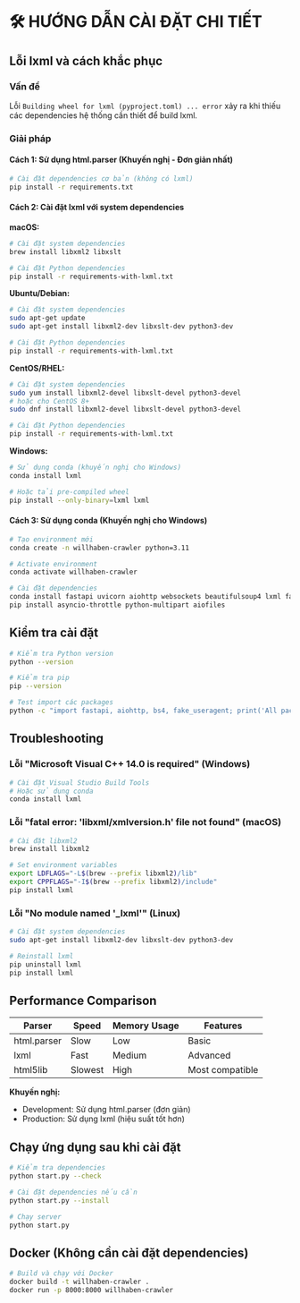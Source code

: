# 🛠️ HƯỚNG DẪN CÀI ĐẶT CHI TIẾT

## Lỗi lxml và cách khắc phục

### Vấn đề
Lỗi `Building wheel for lxml (pyproject.toml) ... error` xảy ra khi thiếu các dependencies hệ thống cần thiết để build lxml.

### Giải pháp

#### Cách 1: Sử dụng html.parser (Khuyến nghị - Đơn giản nhất)

```bash
# Cài đặt dependencies cơ bản (không có lxml)
pip install -r requirements.txt
```

#### Cách 2: Cài đặt lxml với system dependencies

**macOS:**
```bash
# Cài đặt system dependencies
brew install libxml2 libxslt

# Cài đặt Python dependencies
pip install -r requirements-with-lxml.txt
```

**Ubuntu/Debian:**
```bash
# Cài đặt system dependencies
sudo apt-get update
sudo apt-get install libxml2-dev libxslt-dev python3-dev

# Cài đặt Python dependencies
pip install -r requirements-with-lxml.txt
```

**CentOS/RHEL:**
```bash
# Cài đặt system dependencies
sudo yum install libxml2-devel libxslt-devel python3-devel
# hoặc cho CentOS 8+
sudo dnf install libxml2-devel libxslt-devel python3-devel

# Cài đặt Python dependencies
pip install -r requirements-with-lxml.txt
```

**Windows:**
```bash
# Sử dụng conda (khuyến nghị cho Windows)
conda install lxml

# Hoặc tải pre-compiled wheel
pip install --only-binary=lxml lxml
```

#### Cách 3: Sử dụng conda (Khuyến nghị cho Windows)

```bash
# Tạo environment mới
conda create -n willhaben-crawler python=3.11

# Activate environment
conda activate willhaben-crawler

# Cài đặt dependencies
conda install fastapi uvicorn aiohttp websockets beautifulsoup4 lxml fake-useragent
pip install asyncio-throttle python-multipart aiofiles
```

## Kiểm tra cài đặt

```bash
# Kiểm tra Python version
python --version

# Kiểm tra pip
pip --version

# Test import các packages
python -c "import fastapi, aiohttp, bs4, fake_useragent; print('All packages imported successfully!')"
```

## Troubleshooting

### Lỗi "Microsoft Visual C++ 14.0 is required" (Windows)
```bash
# Cài đặt Visual Studio Build Tools
# Hoặc sử dụng conda
conda install lxml
```

### Lỗi "fatal error: 'libxml/xmlversion.h' file not found" (macOS)
```bash
# Cài đặt libxml2
brew install libxml2

# Set environment variables
export LDFLAGS="-L$(brew --prefix libxml2)/lib"
export CPPFLAGS="-I$(brew --prefix libxml2)/include"
pip install lxml
```

### Lỗi "No module named '_lxml'" (Linux)
```bash
# Cài đặt system dependencies
sudo apt-get install libxml2-dev libxslt-dev python3-dev

# Reinstall lxml
pip uninstall lxml
pip install lxml
```

## Performance Comparison

| Parser | Speed | Memory Usage | Features |
|--------|-------|--------------|----------|
| html.parser | Slow | Low | Basic |
| lxml | Fast | Medium | Advanced |
| html5lib | Slowest | High | Most compatible |

**Khuyến nghị:**
- Development: Sử dụng html.parser (đơn giản)
- Production: Sử dụng lxml (hiệu suất tốt hơn)

## Chạy ứng dụng sau khi cài đặt

```bash
# Kiểm tra dependencies
python start.py --check

# Cài đặt dependencies nếu cần
python start.py --install

# Chạy server
python start.py
```

## Docker (Không cần cài đặt dependencies)

```bash
# Build và chạy với Docker
docker build -t willhaben-crawler .
docker run -p 8000:8000 willhaben-crawler
```
